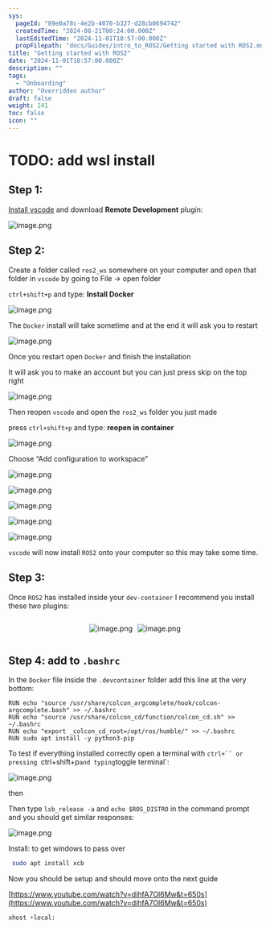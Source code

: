 ```yaml
---
sys:
  pageId: "89e0a78c-4e2b-4070-b327-d28cb0694742"
  createdTime: "2024-08-21T00:24:00.000Z"
  lastEditedTime: "2024-11-01T18:57:00.000Z"
  propFilepath: "docs/Guides/intro_to_ROS2/Getting started with ROS2.md"
title: "Getting started with ROS2"
date: "2024-11-01T18:57:00.000Z"
description: ""
tags:
  - "Onboarding"
author: "Overridden author"
draft: false
weight: 141
toc: false
icon: ""
---
```


# TODO: add wsl install

## Step 1:

[Install vscode](https://code.visualstudio.com/download) and download **Remote Development** plugin:

![image.png](https://prod-files-secure.s3.us-west-2.amazonaws.com/d518164a-d88e-44d1-a4ee-3adb3bd8bce0/efb52993-1881-4a40-b95e-6f020334f022/image.png?X-Amz-Algorithm=AWS4-HMAC-SHA256&X-Amz-Content-Sha256=UNSIGNED-PAYLOAD&X-Amz-Credential=ASIAZI2LB466Q477NGTT%2F20250308%2Fus-west-2%2Fs3%2Faws4_request&X-Amz-Date=20250308T080744Z&X-Amz-Expires=3600&X-Amz-Security-Token=IQoJb3JpZ2luX2VjEBAaCXVzLXdlc3QtMiJHMEUCIC8dN%2FlBGw60%2B1mElHP7tAzF6LOrpqxE9OOGpzyLcgJsAiEAxPO0X9JOdxLocH%2BtuxhQtT26ttRzTCH6R%2B89MntzVA0q%2FwMIWBAAGgw2Mzc0MjMxODM4MDUiDLeKo93cqB7SiMCWqyrcAybmkUXAHg4BlmMoekO7a6FuARFvJ5ZZvSckHmmWm6GVzRQw%2BZORRKBk6PVPLyf1G110IxQpsKmV%2BMaK25jFoluTvb2U9u4td6O545iBYtcnwuNuTGr9VqOh8j9naVyRHGhsFJPvc656aU8%2Bd8RLxTVgg8zvF0Ca%2FMQ6GlxpuLSblOXU1EanjC5kG5ASVYHPNFO1hwaFm3z4oSbpBbX%2BkQqrahzkNwoQ8iGjgHff6%2F7GV78BqeN6hAf5t%2BU%2FjcrR97mw4wjl%2BB%2FYo0riKgLKn9dyIRBUO9XAmnM1rLDmLvHXtg%2Ffc%2Fmy6I2vDMPAkc1ZbRVaxZCw1EHCSfQdiz3bAt3ptg0HBlKaXbvzRhjiNAblEHt7xMBrzyQYiUYc0NcA%2B4bR7KlJk4SiNZL9qk1cNdS7%2FNtu4Xe%2BXC8mAv%2B5w%2BMAHV0%2FppiKvooONDDfKcKMuDSv%2Fk%2Bs%2BsH5dGW68O1PT7bhPYpUDgHqkOz9TNVHtW6hPNlADO8wFf5mQ0I5qggtykZe798j%2FEiAs9V6xybgmVuAe0%2F7Bzd5A1emDvY5Hn9e7tG5HLB8y7c0TEj1hAUzQ%2BJB1YVZng4dHBt8g74LoeuLDhcWfFBU5s9cV8pAjlKJxum2TaiFXfcYNGl6MJzgr74GOqUBfbYe5xNJq1Zo%2Fan%2FV%2BOvH2P9T%2FEBM4HSJx%2Fdd2JEro%2BOAUo%2BzjPeLYNSi5R888J3KaIzSybVhJbA1iVfNBx19cV4xW9wFC61OnoCnV3XYfM%2FiQ997tvqk8QBoLCEpG33XjAHCXPtb8bvgLWnssO0eonCVyCCS7q1zgoWwuc6%2F1AQYkfRVpEbjGphj2c9hmyeSuH31SLrwsL6F1XmDB9q8nblvHMM&X-Amz-Signature=28ee67201ad7aa447550975754135af40f27d9c5aacc99e3088462b06e4bc13d&X-Amz-SignedHeaders=host&x-id=GetObject)

## Step 2:

Create a folder called `ros2_ws` somewhere on your computer and open that folder in `vscode` by going to File → open folder 

`ctrl+shift+p` and type: **Install Docker**

![image.png](https://prod-files-secure.s3.us-west-2.amazonaws.com/d518164a-d88e-44d1-a4ee-3adb3bd8bce0/2269dc0e-1cd5-47ff-bceb-c04ad9b2eab0/image.png?X-Amz-Algorithm=AWS4-HMAC-SHA256&X-Amz-Content-Sha256=UNSIGNED-PAYLOAD&X-Amz-Credential=ASIAZI2LB466Q477NGTT%2F20250308%2Fus-west-2%2Fs3%2Faws4_request&X-Amz-Date=20250308T080744Z&X-Amz-Expires=3600&X-Amz-Security-Token=IQoJb3JpZ2luX2VjEBAaCXVzLXdlc3QtMiJHMEUCIC8dN%2FlBGw60%2B1mElHP7tAzF6LOrpqxE9OOGpzyLcgJsAiEAxPO0X9JOdxLocH%2BtuxhQtT26ttRzTCH6R%2B89MntzVA0q%2FwMIWBAAGgw2Mzc0MjMxODM4MDUiDLeKo93cqB7SiMCWqyrcAybmkUXAHg4BlmMoekO7a6FuARFvJ5ZZvSckHmmWm6GVzRQw%2BZORRKBk6PVPLyf1G110IxQpsKmV%2BMaK25jFoluTvb2U9u4td6O545iBYtcnwuNuTGr9VqOh8j9naVyRHGhsFJPvc656aU8%2Bd8RLxTVgg8zvF0Ca%2FMQ6GlxpuLSblOXU1EanjC5kG5ASVYHPNFO1hwaFm3z4oSbpBbX%2BkQqrahzkNwoQ8iGjgHff6%2F7GV78BqeN6hAf5t%2BU%2FjcrR97mw4wjl%2BB%2FYo0riKgLKn9dyIRBUO9XAmnM1rLDmLvHXtg%2Ffc%2Fmy6I2vDMPAkc1ZbRVaxZCw1EHCSfQdiz3bAt3ptg0HBlKaXbvzRhjiNAblEHt7xMBrzyQYiUYc0NcA%2B4bR7KlJk4SiNZL9qk1cNdS7%2FNtu4Xe%2BXC8mAv%2B5w%2BMAHV0%2FppiKvooONDDfKcKMuDSv%2Fk%2Bs%2BsH5dGW68O1PT7bhPYpUDgHqkOz9TNVHtW6hPNlADO8wFf5mQ0I5qggtykZe798j%2FEiAs9V6xybgmVuAe0%2F7Bzd5A1emDvY5Hn9e7tG5HLB8y7c0TEj1hAUzQ%2BJB1YVZng4dHBt8g74LoeuLDhcWfFBU5s9cV8pAjlKJxum2TaiFXfcYNGl6MJzgr74GOqUBfbYe5xNJq1Zo%2Fan%2FV%2BOvH2P9T%2FEBM4HSJx%2Fdd2JEro%2BOAUo%2BzjPeLYNSi5R888J3KaIzSybVhJbA1iVfNBx19cV4xW9wFC61OnoCnV3XYfM%2FiQ997tvqk8QBoLCEpG33XjAHCXPtb8bvgLWnssO0eonCVyCCS7q1zgoWwuc6%2F1AQYkfRVpEbjGphj2c9hmyeSuH31SLrwsL6F1XmDB9q8nblvHMM&X-Amz-Signature=3ad2cc97627d68864e9f7c4d7e1a98891d281240c3c346c945f2e6d7f825b2ff&X-Amz-SignedHeaders=host&x-id=GetObject)

The `Docker` install will take sometime and at the end it will ask you to restart

![image.png](https://prod-files-secure.s3.us-west-2.amazonaws.com/d518164a-d88e-44d1-a4ee-3adb3bd8bce0/ed233f78-be33-4b1f-b89c-9c346c0e961e/image.png?X-Amz-Algorithm=AWS4-HMAC-SHA256&X-Amz-Content-Sha256=UNSIGNED-PAYLOAD&X-Amz-Credential=ASIAZI2LB466Q477NGTT%2F20250308%2Fus-west-2%2Fs3%2Faws4_request&X-Amz-Date=20250308T080744Z&X-Amz-Expires=3600&X-Amz-Security-Token=IQoJb3JpZ2luX2VjEBAaCXVzLXdlc3QtMiJHMEUCIC8dN%2FlBGw60%2B1mElHP7tAzF6LOrpqxE9OOGpzyLcgJsAiEAxPO0X9JOdxLocH%2BtuxhQtT26ttRzTCH6R%2B89MntzVA0q%2FwMIWBAAGgw2Mzc0MjMxODM4MDUiDLeKo93cqB7SiMCWqyrcAybmkUXAHg4BlmMoekO7a6FuARFvJ5ZZvSckHmmWm6GVzRQw%2BZORRKBk6PVPLyf1G110IxQpsKmV%2BMaK25jFoluTvb2U9u4td6O545iBYtcnwuNuTGr9VqOh8j9naVyRHGhsFJPvc656aU8%2Bd8RLxTVgg8zvF0Ca%2FMQ6GlxpuLSblOXU1EanjC5kG5ASVYHPNFO1hwaFm3z4oSbpBbX%2BkQqrahzkNwoQ8iGjgHff6%2F7GV78BqeN6hAf5t%2BU%2FjcrR97mw4wjl%2BB%2FYo0riKgLKn9dyIRBUO9XAmnM1rLDmLvHXtg%2Ffc%2Fmy6I2vDMPAkc1ZbRVaxZCw1EHCSfQdiz3bAt3ptg0HBlKaXbvzRhjiNAblEHt7xMBrzyQYiUYc0NcA%2B4bR7KlJk4SiNZL9qk1cNdS7%2FNtu4Xe%2BXC8mAv%2B5w%2BMAHV0%2FppiKvooONDDfKcKMuDSv%2Fk%2Bs%2BsH5dGW68O1PT7bhPYpUDgHqkOz9TNVHtW6hPNlADO8wFf5mQ0I5qggtykZe798j%2FEiAs9V6xybgmVuAe0%2F7Bzd5A1emDvY5Hn9e7tG5HLB8y7c0TEj1hAUzQ%2BJB1YVZng4dHBt8g74LoeuLDhcWfFBU5s9cV8pAjlKJxum2TaiFXfcYNGl6MJzgr74GOqUBfbYe5xNJq1Zo%2Fan%2FV%2BOvH2P9T%2FEBM4HSJx%2Fdd2JEro%2BOAUo%2BzjPeLYNSi5R888J3KaIzSybVhJbA1iVfNBx19cV4xW9wFC61OnoCnV3XYfM%2FiQ997tvqk8QBoLCEpG33XjAHCXPtb8bvgLWnssO0eonCVyCCS7q1zgoWwuc6%2F1AQYkfRVpEbjGphj2c9hmyeSuH31SLrwsL6F1XmDB9q8nblvHMM&X-Amz-Signature=3930acb823ec9cbe6762054ecfcbddc7d4801a30a253f253f34da8f337c23163&X-Amz-SignedHeaders=host&x-id=GetObject)

Once you restart open `Docker` and finish the installation

It will ask you to make an account but you can just press skip on the top right

![image.png](https://prod-files-secure.s3.us-west-2.amazonaws.com/d518164a-d88e-44d1-a4ee-3adb3bd8bce0/21010ad9-1659-4fd9-9f59-9932a09b2a3d/image.png?X-Amz-Algorithm=AWS4-HMAC-SHA256&X-Amz-Content-Sha256=UNSIGNED-PAYLOAD&X-Amz-Credential=ASIAZI2LB466Q477NGTT%2F20250308%2Fus-west-2%2Fs3%2Faws4_request&X-Amz-Date=20250308T080744Z&X-Amz-Expires=3600&X-Amz-Security-Token=IQoJb3JpZ2luX2VjEBAaCXVzLXdlc3QtMiJHMEUCIC8dN%2FlBGw60%2B1mElHP7tAzF6LOrpqxE9OOGpzyLcgJsAiEAxPO0X9JOdxLocH%2BtuxhQtT26ttRzTCH6R%2B89MntzVA0q%2FwMIWBAAGgw2Mzc0MjMxODM4MDUiDLeKo93cqB7SiMCWqyrcAybmkUXAHg4BlmMoekO7a6FuARFvJ5ZZvSckHmmWm6GVzRQw%2BZORRKBk6PVPLyf1G110IxQpsKmV%2BMaK25jFoluTvb2U9u4td6O545iBYtcnwuNuTGr9VqOh8j9naVyRHGhsFJPvc656aU8%2Bd8RLxTVgg8zvF0Ca%2FMQ6GlxpuLSblOXU1EanjC5kG5ASVYHPNFO1hwaFm3z4oSbpBbX%2BkQqrahzkNwoQ8iGjgHff6%2F7GV78BqeN6hAf5t%2BU%2FjcrR97mw4wjl%2BB%2FYo0riKgLKn9dyIRBUO9XAmnM1rLDmLvHXtg%2Ffc%2Fmy6I2vDMPAkc1ZbRVaxZCw1EHCSfQdiz3bAt3ptg0HBlKaXbvzRhjiNAblEHt7xMBrzyQYiUYc0NcA%2B4bR7KlJk4SiNZL9qk1cNdS7%2FNtu4Xe%2BXC8mAv%2B5w%2BMAHV0%2FppiKvooONDDfKcKMuDSv%2Fk%2Bs%2BsH5dGW68O1PT7bhPYpUDgHqkOz9TNVHtW6hPNlADO8wFf5mQ0I5qggtykZe798j%2FEiAs9V6xybgmVuAe0%2F7Bzd5A1emDvY5Hn9e7tG5HLB8y7c0TEj1hAUzQ%2BJB1YVZng4dHBt8g74LoeuLDhcWfFBU5s9cV8pAjlKJxum2TaiFXfcYNGl6MJzgr74GOqUBfbYe5xNJq1Zo%2Fan%2FV%2BOvH2P9T%2FEBM4HSJx%2Fdd2JEro%2BOAUo%2BzjPeLYNSi5R888J3KaIzSybVhJbA1iVfNBx19cV4xW9wFC61OnoCnV3XYfM%2FiQ997tvqk8QBoLCEpG33XjAHCXPtb8bvgLWnssO0eonCVyCCS7q1zgoWwuc6%2F1AQYkfRVpEbjGphj2c9hmyeSuH31SLrwsL6F1XmDB9q8nblvHMM&X-Amz-Signature=4cb1c65a8d81d38877a5cd4392b8767f5585686dc99f8bb755a60e693df70b8d&X-Amz-SignedHeaders=host&x-id=GetObject)

Then reopen `vscode` and open the `ros2_ws` folder you just made

press `ctrl+shift+p` and type: **reopen in container**

![image.png](https://prod-files-secure.s3.us-west-2.amazonaws.com/d518164a-d88e-44d1-a4ee-3adb3bd8bce0/4e93b8c2-41ad-488c-8095-c74205196118/image.png?X-Amz-Algorithm=AWS4-HMAC-SHA256&X-Amz-Content-Sha256=UNSIGNED-PAYLOAD&X-Amz-Credential=ASIAZI2LB466Q477NGTT%2F20250308%2Fus-west-2%2Fs3%2Faws4_request&X-Amz-Date=20250308T080744Z&X-Amz-Expires=3600&X-Amz-Security-Token=IQoJb3JpZ2luX2VjEBAaCXVzLXdlc3QtMiJHMEUCIC8dN%2FlBGw60%2B1mElHP7tAzF6LOrpqxE9OOGpzyLcgJsAiEAxPO0X9JOdxLocH%2BtuxhQtT26ttRzTCH6R%2B89MntzVA0q%2FwMIWBAAGgw2Mzc0MjMxODM4MDUiDLeKo93cqB7SiMCWqyrcAybmkUXAHg4BlmMoekO7a6FuARFvJ5ZZvSckHmmWm6GVzRQw%2BZORRKBk6PVPLyf1G110IxQpsKmV%2BMaK25jFoluTvb2U9u4td6O545iBYtcnwuNuTGr9VqOh8j9naVyRHGhsFJPvc656aU8%2Bd8RLxTVgg8zvF0Ca%2FMQ6GlxpuLSblOXU1EanjC5kG5ASVYHPNFO1hwaFm3z4oSbpBbX%2BkQqrahzkNwoQ8iGjgHff6%2F7GV78BqeN6hAf5t%2BU%2FjcrR97mw4wjl%2BB%2FYo0riKgLKn9dyIRBUO9XAmnM1rLDmLvHXtg%2Ffc%2Fmy6I2vDMPAkc1ZbRVaxZCw1EHCSfQdiz3bAt3ptg0HBlKaXbvzRhjiNAblEHt7xMBrzyQYiUYc0NcA%2B4bR7KlJk4SiNZL9qk1cNdS7%2FNtu4Xe%2BXC8mAv%2B5w%2BMAHV0%2FppiKvooONDDfKcKMuDSv%2Fk%2Bs%2BsH5dGW68O1PT7bhPYpUDgHqkOz9TNVHtW6hPNlADO8wFf5mQ0I5qggtykZe798j%2FEiAs9V6xybgmVuAe0%2F7Bzd5A1emDvY5Hn9e7tG5HLB8y7c0TEj1hAUzQ%2BJB1YVZng4dHBt8g74LoeuLDhcWfFBU5s9cV8pAjlKJxum2TaiFXfcYNGl6MJzgr74GOqUBfbYe5xNJq1Zo%2Fan%2FV%2BOvH2P9T%2FEBM4HSJx%2Fdd2JEro%2BOAUo%2BzjPeLYNSi5R888J3KaIzSybVhJbA1iVfNBx19cV4xW9wFC61OnoCnV3XYfM%2FiQ997tvqk8QBoLCEpG33XjAHCXPtb8bvgLWnssO0eonCVyCCS7q1zgoWwuc6%2F1AQYkfRVpEbjGphj2c9hmyeSuH31SLrwsL6F1XmDB9q8nblvHMM&X-Amz-Signature=dd95336e696b1c24ac53a47631f9f61bc31fb2d2c01e204799b9131b66148e2a&X-Amz-SignedHeaders=host&x-id=GetObject)

Choose “Add configuration to workspace”

![image.png](https://prod-files-secure.s3.us-west-2.amazonaws.com/d518164a-d88e-44d1-a4ee-3adb3bd8bce0/9560b282-5060-4989-ba37-97e7b2c22476/image.png?X-Amz-Algorithm=AWS4-HMAC-SHA256&X-Amz-Content-Sha256=UNSIGNED-PAYLOAD&X-Amz-Credential=ASIAZI2LB466Q477NGTT%2F20250308%2Fus-west-2%2Fs3%2Faws4_request&X-Amz-Date=20250308T080744Z&X-Amz-Expires=3600&X-Amz-Security-Token=IQoJb3JpZ2luX2VjEBAaCXVzLXdlc3QtMiJHMEUCIC8dN%2FlBGw60%2B1mElHP7tAzF6LOrpqxE9OOGpzyLcgJsAiEAxPO0X9JOdxLocH%2BtuxhQtT26ttRzTCH6R%2B89MntzVA0q%2FwMIWBAAGgw2Mzc0MjMxODM4MDUiDLeKo93cqB7SiMCWqyrcAybmkUXAHg4BlmMoekO7a6FuARFvJ5ZZvSckHmmWm6GVzRQw%2BZORRKBk6PVPLyf1G110IxQpsKmV%2BMaK25jFoluTvb2U9u4td6O545iBYtcnwuNuTGr9VqOh8j9naVyRHGhsFJPvc656aU8%2Bd8RLxTVgg8zvF0Ca%2FMQ6GlxpuLSblOXU1EanjC5kG5ASVYHPNFO1hwaFm3z4oSbpBbX%2BkQqrahzkNwoQ8iGjgHff6%2F7GV78BqeN6hAf5t%2BU%2FjcrR97mw4wjl%2BB%2FYo0riKgLKn9dyIRBUO9XAmnM1rLDmLvHXtg%2Ffc%2Fmy6I2vDMPAkc1ZbRVaxZCw1EHCSfQdiz3bAt3ptg0HBlKaXbvzRhjiNAblEHt7xMBrzyQYiUYc0NcA%2B4bR7KlJk4SiNZL9qk1cNdS7%2FNtu4Xe%2BXC8mAv%2B5w%2BMAHV0%2FppiKvooONDDfKcKMuDSv%2Fk%2Bs%2BsH5dGW68O1PT7bhPYpUDgHqkOz9TNVHtW6hPNlADO8wFf5mQ0I5qggtykZe798j%2FEiAs9V6xybgmVuAe0%2F7Bzd5A1emDvY5Hn9e7tG5HLB8y7c0TEj1hAUzQ%2BJB1YVZng4dHBt8g74LoeuLDhcWfFBU5s9cV8pAjlKJxum2TaiFXfcYNGl6MJzgr74GOqUBfbYe5xNJq1Zo%2Fan%2FV%2BOvH2P9T%2FEBM4HSJx%2Fdd2JEro%2BOAUo%2BzjPeLYNSi5R888J3KaIzSybVhJbA1iVfNBx19cV4xW9wFC61OnoCnV3XYfM%2FiQ997tvqk8QBoLCEpG33XjAHCXPtb8bvgLWnssO0eonCVyCCS7q1zgoWwuc6%2F1AQYkfRVpEbjGphj2c9hmyeSuH31SLrwsL6F1XmDB9q8nblvHMM&X-Amz-Signature=39e2f1913d1767dec6b916b7f02e8ac70a8a098f3a02667f3f058e262b2d206d&X-Amz-SignedHeaders=host&x-id=GetObject)

![image.png](https://prod-files-secure.s3.us-west-2.amazonaws.com/d518164a-d88e-44d1-a4ee-3adb3bd8bce0/2ee63f81-886b-48e8-a553-dc6e5eac99e4/image.png?X-Amz-Algorithm=AWS4-HMAC-SHA256&X-Amz-Content-Sha256=UNSIGNED-PAYLOAD&X-Amz-Credential=ASIAZI2LB466Q477NGTT%2F20250308%2Fus-west-2%2Fs3%2Faws4_request&X-Amz-Date=20250308T080744Z&X-Amz-Expires=3600&X-Amz-Security-Token=IQoJb3JpZ2luX2VjEBAaCXVzLXdlc3QtMiJHMEUCIC8dN%2FlBGw60%2B1mElHP7tAzF6LOrpqxE9OOGpzyLcgJsAiEAxPO0X9JOdxLocH%2BtuxhQtT26ttRzTCH6R%2B89MntzVA0q%2FwMIWBAAGgw2Mzc0MjMxODM4MDUiDLeKo93cqB7SiMCWqyrcAybmkUXAHg4BlmMoekO7a6FuARFvJ5ZZvSckHmmWm6GVzRQw%2BZORRKBk6PVPLyf1G110IxQpsKmV%2BMaK25jFoluTvb2U9u4td6O545iBYtcnwuNuTGr9VqOh8j9naVyRHGhsFJPvc656aU8%2Bd8RLxTVgg8zvF0Ca%2FMQ6GlxpuLSblOXU1EanjC5kG5ASVYHPNFO1hwaFm3z4oSbpBbX%2BkQqrahzkNwoQ8iGjgHff6%2F7GV78BqeN6hAf5t%2BU%2FjcrR97mw4wjl%2BB%2FYo0riKgLKn9dyIRBUO9XAmnM1rLDmLvHXtg%2Ffc%2Fmy6I2vDMPAkc1ZbRVaxZCw1EHCSfQdiz3bAt3ptg0HBlKaXbvzRhjiNAblEHt7xMBrzyQYiUYc0NcA%2B4bR7KlJk4SiNZL9qk1cNdS7%2FNtu4Xe%2BXC8mAv%2B5w%2BMAHV0%2FppiKvooONDDfKcKMuDSv%2Fk%2Bs%2BsH5dGW68O1PT7bhPYpUDgHqkOz9TNVHtW6hPNlADO8wFf5mQ0I5qggtykZe798j%2FEiAs9V6xybgmVuAe0%2F7Bzd5A1emDvY5Hn9e7tG5HLB8y7c0TEj1hAUzQ%2BJB1YVZng4dHBt8g74LoeuLDhcWfFBU5s9cV8pAjlKJxum2TaiFXfcYNGl6MJzgr74GOqUBfbYe5xNJq1Zo%2Fan%2FV%2BOvH2P9T%2FEBM4HSJx%2Fdd2JEro%2BOAUo%2BzjPeLYNSi5R888J3KaIzSybVhJbA1iVfNBx19cV4xW9wFC61OnoCnV3XYfM%2FiQ997tvqk8QBoLCEpG33XjAHCXPtb8bvgLWnssO0eonCVyCCS7q1zgoWwuc6%2F1AQYkfRVpEbjGphj2c9hmyeSuH31SLrwsL6F1XmDB9q8nblvHMM&X-Amz-Signature=e8870b239043d7a60aa330b4dcb6f2d1129cbfec339e0485afed1b789bcfdc23&X-Amz-SignedHeaders=host&x-id=GetObject)

![image.png](https://prod-files-secure.s3.us-west-2.amazonaws.com/d518164a-d88e-44d1-a4ee-3adb3bd8bce0/ae1580b2-b048-407e-aed9-b584224a7a04/image.png?X-Amz-Algorithm=AWS4-HMAC-SHA256&X-Amz-Content-Sha256=UNSIGNED-PAYLOAD&X-Amz-Credential=ASIAZI2LB466Q477NGTT%2F20250308%2Fus-west-2%2Fs3%2Faws4_request&X-Amz-Date=20250308T080744Z&X-Amz-Expires=3600&X-Amz-Security-Token=IQoJb3JpZ2luX2VjEBAaCXVzLXdlc3QtMiJHMEUCIC8dN%2FlBGw60%2B1mElHP7tAzF6LOrpqxE9OOGpzyLcgJsAiEAxPO0X9JOdxLocH%2BtuxhQtT26ttRzTCH6R%2B89MntzVA0q%2FwMIWBAAGgw2Mzc0MjMxODM4MDUiDLeKo93cqB7SiMCWqyrcAybmkUXAHg4BlmMoekO7a6FuARFvJ5ZZvSckHmmWm6GVzRQw%2BZORRKBk6PVPLyf1G110IxQpsKmV%2BMaK25jFoluTvb2U9u4td6O545iBYtcnwuNuTGr9VqOh8j9naVyRHGhsFJPvc656aU8%2Bd8RLxTVgg8zvF0Ca%2FMQ6GlxpuLSblOXU1EanjC5kG5ASVYHPNFO1hwaFm3z4oSbpBbX%2BkQqrahzkNwoQ8iGjgHff6%2F7GV78BqeN6hAf5t%2BU%2FjcrR97mw4wjl%2BB%2FYo0riKgLKn9dyIRBUO9XAmnM1rLDmLvHXtg%2Ffc%2Fmy6I2vDMPAkc1ZbRVaxZCw1EHCSfQdiz3bAt3ptg0HBlKaXbvzRhjiNAblEHt7xMBrzyQYiUYc0NcA%2B4bR7KlJk4SiNZL9qk1cNdS7%2FNtu4Xe%2BXC8mAv%2B5w%2BMAHV0%2FppiKvooONDDfKcKMuDSv%2Fk%2Bs%2BsH5dGW68O1PT7bhPYpUDgHqkOz9TNVHtW6hPNlADO8wFf5mQ0I5qggtykZe798j%2FEiAs9V6xybgmVuAe0%2F7Bzd5A1emDvY5Hn9e7tG5HLB8y7c0TEj1hAUzQ%2BJB1YVZng4dHBt8g74LoeuLDhcWfFBU5s9cV8pAjlKJxum2TaiFXfcYNGl6MJzgr74GOqUBfbYe5xNJq1Zo%2Fan%2FV%2BOvH2P9T%2FEBM4HSJx%2Fdd2JEro%2BOAUo%2BzjPeLYNSi5R888J3KaIzSybVhJbA1iVfNBx19cV4xW9wFC61OnoCnV3XYfM%2FiQ997tvqk8QBoLCEpG33XjAHCXPtb8bvgLWnssO0eonCVyCCS7q1zgoWwuc6%2F1AQYkfRVpEbjGphj2c9hmyeSuH31SLrwsL6F1XmDB9q8nblvHMM&X-Amz-Signature=048fa9223759d109e1cb7c4bd81554beea4a63c1535e051b8fe3085f8fbf81ec&X-Amz-SignedHeaders=host&x-id=GetObject)

![image.png](https://prod-files-secure.s3.us-west-2.amazonaws.com/d518164a-d88e-44d1-a4ee-3adb3bd8bce0/53255b28-f75e-430f-b9e3-c0ac8577e42b/image.png?X-Amz-Algorithm=AWS4-HMAC-SHA256&X-Amz-Content-Sha256=UNSIGNED-PAYLOAD&X-Amz-Credential=ASIAZI2LB466Q477NGTT%2F20250308%2Fus-west-2%2Fs3%2Faws4_request&X-Amz-Date=20250308T080744Z&X-Amz-Expires=3600&X-Amz-Security-Token=IQoJb3JpZ2luX2VjEBAaCXVzLXdlc3QtMiJHMEUCIC8dN%2FlBGw60%2B1mElHP7tAzF6LOrpqxE9OOGpzyLcgJsAiEAxPO0X9JOdxLocH%2BtuxhQtT26ttRzTCH6R%2B89MntzVA0q%2FwMIWBAAGgw2Mzc0MjMxODM4MDUiDLeKo93cqB7SiMCWqyrcAybmkUXAHg4BlmMoekO7a6FuARFvJ5ZZvSckHmmWm6GVzRQw%2BZORRKBk6PVPLyf1G110IxQpsKmV%2BMaK25jFoluTvb2U9u4td6O545iBYtcnwuNuTGr9VqOh8j9naVyRHGhsFJPvc656aU8%2Bd8RLxTVgg8zvF0Ca%2FMQ6GlxpuLSblOXU1EanjC5kG5ASVYHPNFO1hwaFm3z4oSbpBbX%2BkQqrahzkNwoQ8iGjgHff6%2F7GV78BqeN6hAf5t%2BU%2FjcrR97mw4wjl%2BB%2FYo0riKgLKn9dyIRBUO9XAmnM1rLDmLvHXtg%2Ffc%2Fmy6I2vDMPAkc1ZbRVaxZCw1EHCSfQdiz3bAt3ptg0HBlKaXbvzRhjiNAblEHt7xMBrzyQYiUYc0NcA%2B4bR7KlJk4SiNZL9qk1cNdS7%2FNtu4Xe%2BXC8mAv%2B5w%2BMAHV0%2FppiKvooONDDfKcKMuDSv%2Fk%2Bs%2BsH5dGW68O1PT7bhPYpUDgHqkOz9TNVHtW6hPNlADO8wFf5mQ0I5qggtykZe798j%2FEiAs9V6xybgmVuAe0%2F7Bzd5A1emDvY5Hn9e7tG5HLB8y7c0TEj1hAUzQ%2BJB1YVZng4dHBt8g74LoeuLDhcWfFBU5s9cV8pAjlKJxum2TaiFXfcYNGl6MJzgr74GOqUBfbYe5xNJq1Zo%2Fan%2FV%2BOvH2P9T%2FEBM4HSJx%2Fdd2JEro%2BOAUo%2BzjPeLYNSi5R888J3KaIzSybVhJbA1iVfNBx19cV4xW9wFC61OnoCnV3XYfM%2FiQ997tvqk8QBoLCEpG33XjAHCXPtb8bvgLWnssO0eonCVyCCS7q1zgoWwuc6%2F1AQYkfRVpEbjGphj2c9hmyeSuH31SLrwsL6F1XmDB9q8nblvHMM&X-Amz-Signature=a6ddbfe525815e211bb4a66819c8a36bc11e93f19345e17abea8564c37a99fec&X-Amz-SignedHeaders=host&x-id=GetObject)

![image.png](https://prod-files-secure.s3.us-west-2.amazonaws.com/d518164a-d88e-44d1-a4ee-3adb3bd8bce0/7c562767-5af9-4ffb-97d1-327bcdf4ee00/image.png?X-Amz-Algorithm=AWS4-HMAC-SHA256&X-Amz-Content-Sha256=UNSIGNED-PAYLOAD&X-Amz-Credential=ASIAZI2LB466Q477NGTT%2F20250308%2Fus-west-2%2Fs3%2Faws4_request&X-Amz-Date=20250308T080744Z&X-Amz-Expires=3600&X-Amz-Security-Token=IQoJb3JpZ2luX2VjEBAaCXVzLXdlc3QtMiJHMEUCIC8dN%2FlBGw60%2B1mElHP7tAzF6LOrpqxE9OOGpzyLcgJsAiEAxPO0X9JOdxLocH%2BtuxhQtT26ttRzTCH6R%2B89MntzVA0q%2FwMIWBAAGgw2Mzc0MjMxODM4MDUiDLeKo93cqB7SiMCWqyrcAybmkUXAHg4BlmMoekO7a6FuARFvJ5ZZvSckHmmWm6GVzRQw%2BZORRKBk6PVPLyf1G110IxQpsKmV%2BMaK25jFoluTvb2U9u4td6O545iBYtcnwuNuTGr9VqOh8j9naVyRHGhsFJPvc656aU8%2Bd8RLxTVgg8zvF0Ca%2FMQ6GlxpuLSblOXU1EanjC5kG5ASVYHPNFO1hwaFm3z4oSbpBbX%2BkQqrahzkNwoQ8iGjgHff6%2F7GV78BqeN6hAf5t%2BU%2FjcrR97mw4wjl%2BB%2FYo0riKgLKn9dyIRBUO9XAmnM1rLDmLvHXtg%2Ffc%2Fmy6I2vDMPAkc1ZbRVaxZCw1EHCSfQdiz3bAt3ptg0HBlKaXbvzRhjiNAblEHt7xMBrzyQYiUYc0NcA%2B4bR7KlJk4SiNZL9qk1cNdS7%2FNtu4Xe%2BXC8mAv%2B5w%2BMAHV0%2FppiKvooONDDfKcKMuDSv%2Fk%2Bs%2BsH5dGW68O1PT7bhPYpUDgHqkOz9TNVHtW6hPNlADO8wFf5mQ0I5qggtykZe798j%2FEiAs9V6xybgmVuAe0%2F7Bzd5A1emDvY5Hn9e7tG5HLB8y7c0TEj1hAUzQ%2BJB1YVZng4dHBt8g74LoeuLDhcWfFBU5s9cV8pAjlKJxum2TaiFXfcYNGl6MJzgr74GOqUBfbYe5xNJq1Zo%2Fan%2FV%2BOvH2P9T%2FEBM4HSJx%2Fdd2JEro%2BOAUo%2BzjPeLYNSi5R888J3KaIzSybVhJbA1iVfNBx19cV4xW9wFC61OnoCnV3XYfM%2FiQ997tvqk8QBoLCEpG33XjAHCXPtb8bvgLWnssO0eonCVyCCS7q1zgoWwuc6%2F1AQYkfRVpEbjGphj2c9hmyeSuH31SLrwsL6F1XmDB9q8nblvHMM&X-Amz-Signature=f35e028b2c052cd2c3695760e900df0a077b5aed1fcbc1b5936dafb4d904c06e&X-Amz-SignedHeaders=host&x-id=GetObject)

`vscode` will now install `ROS2` onto your computer so this may take some time.

## Step 3:

Once `ROS2` has installed inside your `dev-container` I recommend you install these two plugins:

<div style="display: flex;flex-direction: row; column-gap:10px; max-width: 630px;justify-content: center;">
<div>

![image.png](https://prod-files-secure.s3.us-west-2.amazonaws.com/d518164a-d88e-44d1-a4ee-3adb3bd8bce0/3fc3d550-5a54-4ba1-ba6b-faa01cdb7369/image.png?X-Amz-Algorithm=AWS4-HMAC-SHA256&X-Amz-Content-Sha256=UNSIGNED-PAYLOAD&X-Amz-Credential=ASIAZI2LB466U5JSYBHS%2F20250308%2Fus-west-2%2Fs3%2Faws4_request&X-Amz-Date=20250308T080747Z&X-Amz-Expires=3600&X-Amz-Security-Token=IQoJb3JpZ2luX2VjEBAaCXVzLXdlc3QtMiJIMEYCIQDFCyQ8FNgleXKSwsjWhImshOFroMgaq77nrBVnbiHdVAIhAMPu6JzZAclGddjupQO3z3m1ylBDyuH%2B82cKRCcQ2Xr7Kv8DCFgQABoMNjM3NDIzMTgzODA1Igy52hccYpJ8KCEUlCwq3AP%2BdgdtzEc7IpIlt%2Fbh7fJAte6H4l4WdvkbodrzaueRytYOvA2CQYM66jjPuqdbWA%2BEaiiv2ik72KfcqyTLjys3seipobxn7KUF9bXnZjUhzZ7Dtm9DePxhkQ3GFe1Godqvk%2FZZNLTZzZ5LrzvX7z%2FbQt3mZ4MnQ7fnx1bOEwx6ZphFANSpfVag0Pe%2BkHVK2OJuwjlcAKUL1HQjzFOUY8LW4tcu5q%2B0fcLY0jtbQK8vjkk%2Bejrk0C%2FFJxRyPmk%2BErt9dW9%2BieufswHSzWCuYDdPWA9s%2Bhwf7nteEfzGFsEoiAd%2Bef5wAOQcfcVF6RqAjVehHbGzm%2Fe%2FgR0PwSPmx%2BLVz4%2F9t3Y5hrQxqqMlZUcmsIqgrKMYxg%2B0SD7JwmGmflGtyz6OwCog8zULh78LKFDgPYor%2BPjN3ac%2Buepi0byPpRNzX2IkbfN3yBr%2BI7s%2BeVl3p8K%2FjnXU8cxLqSnsAcsAj3mfNnrzsVsLt1MMV1p8WEcUCNybnoWQHBowWz8dVrYkEab%2BalHx3Fw69eWjfbTTKxl8OB2ptlTwumIK2oeePqUHVusUKjUDhn7TK6wUCE1FJDFw0lCf3YEuj5M1Hw0iPrgPrTX%2Bagjz1xzgk%2FuPkD3AyUTV992w%2Fr8OOzCz4K%2B%2BBjqkAacH4QELVnQBZ0A%2F%2FPRj4pYefOMtL%2BewTN5YCZH%2BxvMidI5iWUJJ6XhLNfWP9uYucP28zIBbo9dcRf5tnyPCX8xuI0TLp9IyYQMAThQ8xwm8BCpB68%2B9lk90Rm89rIpnuJl4DtmkqdABep46SmqK5Ei5NMy2%2FEcUDQdbUAvIXKcroLqWaWvRp6nktPx85G6kVePYa32zg%2FrdMhhVHV8X3UtUb9Y%2F&X-Amz-Signature=47c5d516af936eaaf79e08da134624b8d42d2ba9d25ac8e1963020c31850ea5c&X-Amz-SignedHeaders=host&x-id=GetObject)

</div>
<div>

![image.png](https://prod-files-secure.s3.us-west-2.amazonaws.com/d518164a-d88e-44d1-a4ee-3adb3bd8bce0/d994cc66-13c2-4093-a5a3-f84cf4601a82/image.png?X-Amz-Algorithm=AWS4-HMAC-SHA256&X-Amz-Content-Sha256=UNSIGNED-PAYLOAD&X-Amz-Credential=ASIAZI2LB4665P3UEYEC%2F20250308%2Fus-west-2%2Fs3%2Faws4_request&X-Amz-Date=20250308T080748Z&X-Amz-Expires=3600&X-Amz-Security-Token=IQoJb3JpZ2luX2VjEBAaCXVzLXdlc3QtMiJHMEUCIHXJE%2FfVBPXlOpbhvG4RT8%2FN89G%2Bb1EjjV7gDj1GYioNAiEA%2BLCOu7LJPKPSQ73CjnTTCLKZp4PJFnxcHxEqJEDekWwq%2FwMIWBAAGgw2Mzc0MjMxODM4MDUiDEwn0XT3aQPe1cVrfSrcAwZa4AW4UGA2wjgFQYpP8h8SralP1mwL9sDF9lQql4r156kvTm1I7w08%2Fvhys4r%2Bl9tuxe%2FMXcblhbcSIYm544jfzdjnuKNIGNY6mlkVlp9cRQoC4JZiCQJrgFjqOGuTjT6vtdg017apyoVv%2Bs66CD%2FuohRGy2iJ9D6K8SpRHvW%2F2M2qrUXrw1Lh%2BVZ34NaKa46gaYGy516UBcIw0bpH9zPYV5xWquaupHVkrk4cbxTDfeVk%2Bq0o9e5xlTkoz5nPtB8F04Wfms1LJWUIFX3iCPzZYNRyfKZZVsFlhVdEAeaTy1d12%2FlnDG%2BhQeGNgXOHd6XllTn435PvhJEUAJq0gto%2B7wJveKpAvyRLRGOK1D1plYz97xrNDWnlvbXnDi6%2BNOyorHUfih609DKcUyt6UAjQFM5gx9uIgM1OpNork2YGOXi1tJ%2BWwaRNRev2M0%2Fc4s0r5NNUu9q9dz1CaOFGuxyFSk9mSt9RMfwNDcsOhVrjxcFL20pNbwnJo6AbTDB%2BZsPWkModF7kkjydMQQWL7GKQ9Jdld48Z7RSIpovaSa3JcVF8rLnTSdC48JCRCd8smaBExskOeZaPlUTDqQshxMz5TWp%2FJT%2Fz9Rr3zNZHOYfP6bkEXgu%2F5SErWT1wMN%2Fgr74GOqUBeugEk5eatj2yCaK7WRQCh4N5cMiju1aHNfCwCgg9oUODYmPtfyH7G3mbqCja3znFKrRWND6DkWrbqf6Dctdcf6uAcnpN5A7hBf2BbCCp5IlMsCXb8wA68oCSa88vTi1IfFL9aw%2Fk4wCbt%2F8lISGPQFCFk%2B9tiKxMXLxdd%2FMDWeg1S5VlGG%2BRJDg0UdoVCiRtPeQfu%2FIsDM97fblop%2FXlGCXWxgq5&X-Amz-Signature=77092c8350cc84d16369cec59d999c99c8163e4e2d429a17a178aa6820d155f2&X-Amz-SignedHeaders=host&x-id=GetObject)

</div>
</div>

## Step 4: add to `.bashrc`

In the `Docker` file inside the `.devcontainer` folder add this line at the very bottom: 

```docker
RUN echo "source /usr/share/colcon_argcomplete/hook/colcon-argcomplete.bash" >> ~/.bashrc
RUN echo "source /usr/share/colcon_cd/function/colcon_cd.sh" >> ~/.bashrc
RUN echo "export _colcon_cd_root=/opt/ros/humble/" >> ~/.bashrc
RUN sudo apt install -y python3-pip 
```

To test if everything installed correctly open a terminal with `ctrl+`` or pressing `ctrl+shift+p` and typing `toggle terminal`:

![image.png](https://prod-files-secure.s3.us-west-2.amazonaws.com/d518164a-d88e-44d1-a4ee-3adb3bd8bce0/6a4943d8-b04e-4c02-9a58-775f3384d1a5/image.png?X-Amz-Algorithm=AWS4-HMAC-SHA256&X-Amz-Content-Sha256=UNSIGNED-PAYLOAD&X-Amz-Credential=ASIAZI2LB466Q477NGTT%2F20250308%2Fus-west-2%2Fs3%2Faws4_request&X-Amz-Date=20250308T080744Z&X-Amz-Expires=3600&X-Amz-Security-Token=IQoJb3JpZ2luX2VjEBAaCXVzLXdlc3QtMiJHMEUCIC8dN%2FlBGw60%2B1mElHP7tAzF6LOrpqxE9OOGpzyLcgJsAiEAxPO0X9JOdxLocH%2BtuxhQtT26ttRzTCH6R%2B89MntzVA0q%2FwMIWBAAGgw2Mzc0MjMxODM4MDUiDLeKo93cqB7SiMCWqyrcAybmkUXAHg4BlmMoekO7a6FuARFvJ5ZZvSckHmmWm6GVzRQw%2BZORRKBk6PVPLyf1G110IxQpsKmV%2BMaK25jFoluTvb2U9u4td6O545iBYtcnwuNuTGr9VqOh8j9naVyRHGhsFJPvc656aU8%2Bd8RLxTVgg8zvF0Ca%2FMQ6GlxpuLSblOXU1EanjC5kG5ASVYHPNFO1hwaFm3z4oSbpBbX%2BkQqrahzkNwoQ8iGjgHff6%2F7GV78BqeN6hAf5t%2BU%2FjcrR97mw4wjl%2BB%2FYo0riKgLKn9dyIRBUO9XAmnM1rLDmLvHXtg%2Ffc%2Fmy6I2vDMPAkc1ZbRVaxZCw1EHCSfQdiz3bAt3ptg0HBlKaXbvzRhjiNAblEHt7xMBrzyQYiUYc0NcA%2B4bR7KlJk4SiNZL9qk1cNdS7%2FNtu4Xe%2BXC8mAv%2B5w%2BMAHV0%2FppiKvooONDDfKcKMuDSv%2Fk%2Bs%2BsH5dGW68O1PT7bhPYpUDgHqkOz9TNVHtW6hPNlADO8wFf5mQ0I5qggtykZe798j%2FEiAs9V6xybgmVuAe0%2F7Bzd5A1emDvY5Hn9e7tG5HLB8y7c0TEj1hAUzQ%2BJB1YVZng4dHBt8g74LoeuLDhcWfFBU5s9cV8pAjlKJxum2TaiFXfcYNGl6MJzgr74GOqUBfbYe5xNJq1Zo%2Fan%2FV%2BOvH2P9T%2FEBM4HSJx%2Fdd2JEro%2BOAUo%2BzjPeLYNSi5R888J3KaIzSybVhJbA1iVfNBx19cV4xW9wFC61OnoCnV3XYfM%2FiQ997tvqk8QBoLCEpG33XjAHCXPtb8bvgLWnssO0eonCVyCCS7q1zgoWwuc6%2F1AQYkfRVpEbjGphj2c9hmyeSuH31SLrwsL6F1XmDB9q8nblvHMM&X-Amz-Signature=76276d2db124ff7277f75d709bea727e728c8732ff9909c47476cf325af7d492&X-Amz-SignedHeaders=host&x-id=GetObject)

then 

Then type `lsb_release -a` and `echo $ROS_DISTRO` in the command prompt and you should get similar responses:

![image.png](https://prod-files-secure.s3.us-west-2.amazonaws.com/d518164a-d88e-44d1-a4ee-3adb3bd8bce0/3e635dec-a805-4e85-8b9e-d000e5b71a4e/image.png?X-Amz-Algorithm=AWS4-HMAC-SHA256&X-Amz-Content-Sha256=UNSIGNED-PAYLOAD&X-Amz-Credential=ASIAZI2LB466Q477NGTT%2F20250308%2Fus-west-2%2Fs3%2Faws4_request&X-Amz-Date=20250308T080744Z&X-Amz-Expires=3600&X-Amz-Security-Token=IQoJb3JpZ2luX2VjEBAaCXVzLXdlc3QtMiJHMEUCIC8dN%2FlBGw60%2B1mElHP7tAzF6LOrpqxE9OOGpzyLcgJsAiEAxPO0X9JOdxLocH%2BtuxhQtT26ttRzTCH6R%2B89MntzVA0q%2FwMIWBAAGgw2Mzc0MjMxODM4MDUiDLeKo93cqB7SiMCWqyrcAybmkUXAHg4BlmMoekO7a6FuARFvJ5ZZvSckHmmWm6GVzRQw%2BZORRKBk6PVPLyf1G110IxQpsKmV%2BMaK25jFoluTvb2U9u4td6O545iBYtcnwuNuTGr9VqOh8j9naVyRHGhsFJPvc656aU8%2Bd8RLxTVgg8zvF0Ca%2FMQ6GlxpuLSblOXU1EanjC5kG5ASVYHPNFO1hwaFm3z4oSbpBbX%2BkQqrahzkNwoQ8iGjgHff6%2F7GV78BqeN6hAf5t%2BU%2FjcrR97mw4wjl%2BB%2FYo0riKgLKn9dyIRBUO9XAmnM1rLDmLvHXtg%2Ffc%2Fmy6I2vDMPAkc1ZbRVaxZCw1EHCSfQdiz3bAt3ptg0HBlKaXbvzRhjiNAblEHt7xMBrzyQYiUYc0NcA%2B4bR7KlJk4SiNZL9qk1cNdS7%2FNtu4Xe%2BXC8mAv%2B5w%2BMAHV0%2FppiKvooONDDfKcKMuDSv%2Fk%2Bs%2BsH5dGW68O1PT7bhPYpUDgHqkOz9TNVHtW6hPNlADO8wFf5mQ0I5qggtykZe798j%2FEiAs9V6xybgmVuAe0%2F7Bzd5A1emDvY5Hn9e7tG5HLB8y7c0TEj1hAUzQ%2BJB1YVZng4dHBt8g74LoeuLDhcWfFBU5s9cV8pAjlKJxum2TaiFXfcYNGl6MJzgr74GOqUBfbYe5xNJq1Zo%2Fan%2FV%2BOvH2P9T%2FEBM4HSJx%2Fdd2JEro%2BOAUo%2BzjPeLYNSi5R888J3KaIzSybVhJbA1iVfNBx19cV4xW9wFC61OnoCnV3XYfM%2FiQ997tvqk8QBoLCEpG33XjAHCXPtb8bvgLWnssO0eonCVyCCS7q1zgoWwuc6%2F1AQYkfRVpEbjGphj2c9hmyeSuH31SLrwsL6F1XmDB9q8nblvHMM&X-Amz-Signature=81acff47d91004202cd61a74cbf7e4e14c52cc0981b0ceeaf22aa877411618a4&X-Amz-SignedHeaders=host&x-id=GetObject)

Install:  to get windows to pass over

```bash
 sudo apt install xcb
```

Now you should be setup and should move onto the next guide 

[https://www.youtube.com/watch?v=dihfA7Ol6Mw&t=650s](https://www.youtube.com/watch?v=dihfA7Ol6Mw&t=650s)

```python
xhost +local:
```
